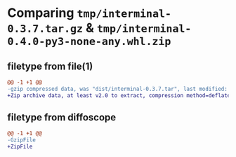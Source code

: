 # Comparing `tmp/interminal-0.3.7.tar.gz` & `tmp/interminal-0.4.0-py3-none-any.whl.zip`

## filetype from file(1)

```diff
@@ -1 +1 @@
-gzip compressed data, was "dist/interminal-0.3.7.tar", last modified: Tue Nov 27 01:32:07 2018, max compression
+Zip archive data, at least v2.0 to extract, compression method=deflate
```

## filetype from diffoscope

```diff
@@ -1 +1 @@
-GzipFile
+ZipFile
```

